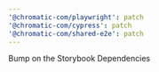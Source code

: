 ```yaml
---
'@chromatic-com/playwright': patch
'@chromatic-com/cypress': patch
'@chromatic-com/shared-e2e': patch
---
```


Bump on the Storybook Dependencies
